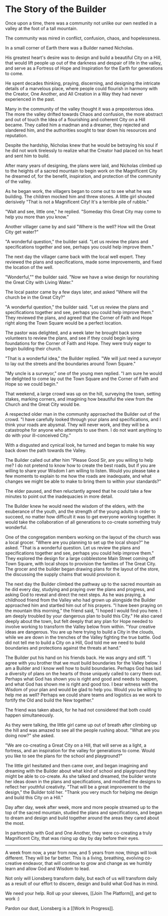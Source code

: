 
# The Story of the Builder

Once upon a time, there was a community not unlike our own nestled in a valley at the foot of a tall mountain. 

The community was mired in conflict, confusion, chaos, and hopelessness. 

In a small corner of Earth there was a Builder named Nicholas. 

His greatest heart's desire was to design and build a beautiful City on a Hill, that would lift people up out of the darkness and despair of life in the valley, and serve as a Fortress of Hope and Inspiration for the Earth for generations to come. 

He spent decades thinking, praying, discerning, and designing the intricate details of a marvelous place, where people could flourish in harmony with the Creator, One Another, and All Creation in a Way they had never experienced in the past. 

Many in the community of the valley thought it was a preposterous idea. The more the valley drifted towards Chaos and confusion, the more abstract and out of touch the Idea of a flourishing and coherent City on a Hill became. They called him a madman and a dreamer, they rejected and slandered him, and the authorities sought to tear down his resources and reputation.  

Despite the hardship, Nicholas knew that he would be betraying his soul if he did not work tirelessly to realize what the Creator had placed on his heart and sent him to build. 

After many years of designing, the plans were laid, and Nicholas climbed up to the heights of a sacred mountain to begin work on the Magnificent City he dreamed of, for the benefit, inspiration, and protection of the community of the valley. 

As he began work, the villagers began to come out to see what he was building. The children mocked him and threw stones. A little girl shouted derisively "That is not a Magnificent City! It's a terrible pile of rubble."

"Wait and see, little one," he replied. "Someday this Great City may come to help you more than you know."

Another villager came by and said "Where is the well? How will the Great City get water?"

"A wonderful question," the builder said. "Let us review the plans and specifications together and see, perhaps you could help improve them." 

The next day the villager came back with the local well expert. They reviewed the plans and specifications, made some improvements, and fixed the location of the well. 

"Wonderful,"" the builder said. "Now we have a wise design for nourishing the Great City with Living Water."

The local pastor came by a few days later, and asked "Where will the church be in the Great City?"

"A wonderful question," the builder said. "Let us review the plans and specifications together and see, perhaps you could help improve them." They reviewed the plans, and agreed that the Corner of Faith and Hope right along the Town Square would be a perfect location. 

The pastor was delighted, and a week later he brought back some volunteers to review the plans, and see if they could begin laying foundations for the Corner of Faith and Hope. They were truly eager to begin building their church. 

"That is a wonderful idea," the Builder replied. "We will just need a surveyor to lay out the streets and the boundaries around Town Square." 

"My uncle is a surveyor," one of the young men replied. "I am sure he would be delighted to come lay out the Town Square and the Corner of Faith and Hope so we could begin."

That weekend, a large crowd was up on the hill, surveying the town, setting stakes, marking corners, and imagining how beautiful the view from the Church and the Great City would be. 

A respected older man in the community approached the Builder out of the crowd. "I have carefully looked through your plans and specifications, and I think your roads are abysmal. They will never work, and they will be a catastrophe for anyone who attempts to use them. I do not want anything to do with your ill-conceived City."

With a disgusted and cynical look, he turned and began to make his way back down the path towards the Valley. 

The Builder called out after him "Please Good Sir, are you willing to help me? I do not pretend to know how to create the best roads, but if you are willing to share your Wisdom I am willing to listen. Would you please take a few moments to explain to me how the roads are inadequate, and what changes we might be able to make to bring them to within your standards?"

The elder paused, and then reluctantly agreed that he could take a few minutes to point out the inadequacies in more detail. 

The Builder knew he would need the wisdom of the elders, with the exuberance of the youth, and the strength of the young adults in order to succeed, no matter how difficult it was to get everyone working together. It would take the collaboration of all generations to co-create something truly wonderful. 

One of the congregation members working on the layout of the church was a local grocer. "Where are you planning to set up the local shops?" he asked. "That is a wonderful question. Let us review the plans and specifications together and see, perhaps you could help improve them." They explored the design for a large cobblestone Main Street coming off Town Square, with local shops to provision the families of The Great City. The grocer and the builder began drawing plans for the layout of the store, the discussing the supply chains that would provision it. 

The next day the Builder climbed the pathway up to the sacred mountain as he did every day, studying and praying over the plans and progress, and asking God to reveal and direct the next steps. As he was praying, a childhood friend from the Valley who had grown up alongside the Builder approached him and startled him out of his prayers. "I have been praying on the mountain this morning," the friend said, "I hoped I would find you here. I am deeply troubled by your dangerous plan to build this City." He also cared deeply about the town, but felt deeply that any plan for Hope needed to involve working to transform the Valley below from within. "Your creative ideas are dangerous. You are up here trying to build a City in the clouds, while we are down in the trenches of the Valley fighting the true battle. God did not tell me to build a City on a Hill, God told me we need to build boundaries and protections against the threats at hand." 

The Builder put his hand on his friends back. He was angry and stiff. "I agree with you brother that we must build boundaries for the Valley below. I am a Builder and I know well how to build boundaries. Perhaps God has laid a diversity of plans on the hearts of those uniquely called to carry them out. Perhaps what God has shown you is right and good and needs to happen, and what God has shown me is right and good too. I bear witness with the Wisdom of your plan and would be glad to help you. Would you be willing to help me as well? Perhaps we could share teams and logistics as we work to fortify the Old and build the New together."

The friend was taken aback, for he had not considered that both could happen simultaneously. 

As they were talking, the little girl came up out of breath after climbing up the hill and was amazed to see all the people rushing about. "What are you doing now?" she asked.  

"We are co-creating a Great City on a Hill, that will serve as a light, a fortress, and an inspiration for the valley for generations to come. Would you like to see the plans for the school and playground?" 

The little girl hesitated and then came over, and began imagining and dreaming with the Builder about what kind of school and playground they might be able to co-create. As she talked and dreamed, the builder wrote her ideas down in the plans and specifications, and modified the designs to reflect her youthful creativity. "That will be a great improvement to the design," the Builder told her. "Thank you very much for helping me design and build this City on a Hill."

Day after day, week after week, more and more people streamed up to the top of the sacred mountain, studied the plans and specifications, and began to dream and design and build together around the areas they cared about the most.

In partnership with God and One Another, they were co-creating a truly Magnificent City, that was rising up day by day before their eyes. 

___

A week from now, a year from now, and 5 years from now, things will look different. They will be far better. This is a living, breathing, evolving co-creative endeavor, that will continue to grow and change as we humbly learn and allow God and Wisdom to lead. 

Not only will Lionsberg transform daily, but each of us will transform daily as a result of our effort to discern, design and build what God has in mind. 

We need your help. Roll up your sleeves, [[Join The Platform]], and get to work :) 

Pardon our dust, Lionsberg is a [[Work In Progress]]. 